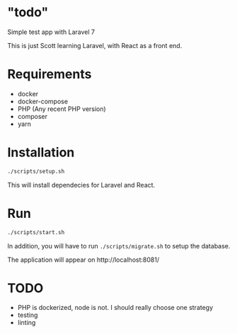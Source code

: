# "todo"
Simple test app with Laravel 7

This is just Scott learning Laravel, with React as a front end.

# Requirements
 - docker
 - docker-compose
 - PHP (Any recent PHP version)
 - composer
 - yarn

# Installation

```sh
./scripts/setup.sh
```

This will install dependecies for Laravel and React.

# Run

```sh
./scripts/start.sh
```

In addition, you will have to run ```./scripts/migrate.sh``` to setup the database.

The application will appear on http://localhost:8081/

# TODO
- PHP is dockerized, node is not.  I should really choose one strategy
- testing
- linting

